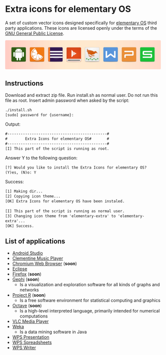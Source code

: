 # Extra icons for elementary OS
A set of custom vector icons designed specifically for [elementary OS](http://elementary.io) third party applications. These icons are licensed openly under the terms of the [GNU General Public License](LICENSE).

![All icons](aux_images/all_icons.png?raw=true)

## Instructions
Download and extract zip file. Run install.sh as normal user. Do not run this file as root. Insert admin password when asked by the script:

    ./install.sh
    [sudo] password for {username}:
    
Output:

    #---------------------------------------------#
    #        Extra Icons for elementary OS#       #
    #---------------------------------------------#
    [I] This part of the script is running as root.

Answer Y to the following question:

    [?] Would you like to install the Extra Icons for elementary OS? (Y)es, (N)o: Y
    
Success:

    [1] Making dir...
    [2] Copying icon theme...
    [OK] Extra Icons for elementary OS have been instaled.

    [I] This part of the script is running as normal user.
    [3] Changing icon theme from 'elementary-extra' to 'elementary-extra'...
    [OK] Success.

## List of applications
* [Android Studio](http://developer.android.com/sdk/index.html)
* [Clementine Music Player](https://www.clementine-player.org)
* [Chromium Web Browser](https://www.chromium.org/) (**soon**)
* [Eclipse](https://eclipse.org/)
* [Firefox](https://www.mozilla.org/en-US/firefox/) (**soon**)
* [Gephi](https://gephi.org/) (**soon**)
    * Is a visualization and exploration software for all kinds of graphs and networks
* [Project R](https://www.r-project.org/) (**soon**) 
    * Is a free software environment for statistical computing and graphics
* [Octave](https://www.gnu.org/software/octave/) (**soon**)
    * Is a high-level interpreted language, primarily intended for numerical computations
* [VLC Media Player](http://www.videolan.org/vlc/)
* [Weka](http://www.cs.waikato.ac.nz/ml/weka/)
    * Is a data mining software in Java
* [WPS Presentation](http://wps-community.org/)
* [WPS Spreadsheets](http://wps-community.org/)
* [WPS Writer](http://wps-community.org/)
